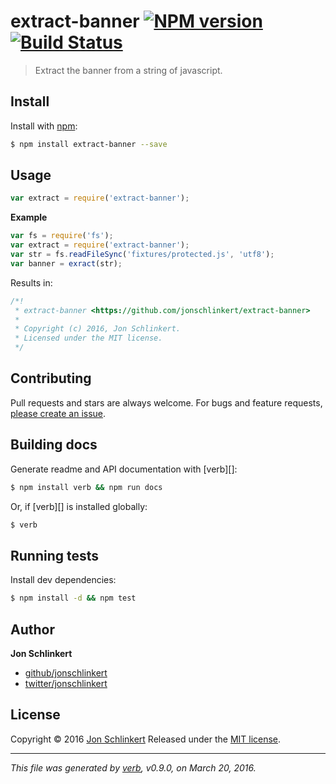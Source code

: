 # extract-banner [![NPM version](https://img.shields.io/npm/v/extract-banner.svg)](https://www.npmjs.com/package/extract-banner) [![Build Status](https://img.shields.io/travis/jonschlinkert/extract-banner.svg)](https://travis-ci.org/jonschlinkert/extract-banner)

> Extract the banner from a string of javascript.

## Install

Install with [npm](https://www.npmjs.com/):

```sh
$ npm install extract-banner --save
```

## Usage

```js
var extract = require('extract-banner');
```

**Example**

```js
var fs = require('fs');
var extract = require('extract-banner');
var str = fs.readFileSync('fixtures/protected.js', 'utf8');
var banner = exract(str);
```

Results in:

```js
/*!
 * extract-banner <https://github.com/jonschlinkert/extract-banner>
 *
 * Copyright (c) 2016, Jon Schlinkert.
 * Licensed under the MIT license.
 */
```

## Contributing

Pull requests and stars are always welcome. For bugs and feature requests, [please create an issue](https://github.com/jonschlinkert/extract-banner/issues/new).

## Building docs

Generate readme and API documentation with [verb][]:

```sh
$ npm install verb && npm run docs
```

Or, if [verb][] is installed globally:

```sh
$ verb
```

## Running tests

Install dev dependencies:

```sh
$ npm install -d && npm test
```

## Author

**Jon Schlinkert**

* [github/jonschlinkert](https://github.com/jonschlinkert)
* [twitter/jonschlinkert](http://twitter.com/jonschlinkert)

## License

Copyright © 2016 [Jon Schlinkert](https://github.com/jonschlinkert)
Released under the [MIT license](https://github.com/jonschlinkert/extract-banner/blob/master/LICENSE).

***

_This file was generated by [verb](https://github.com/verbose/verb), v0.9.0, on March 20, 2016._